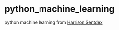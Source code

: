 # python_machine_learning
python machine learning from [Harrison Sentdex](https://www.youtube.com/Sentdex)
